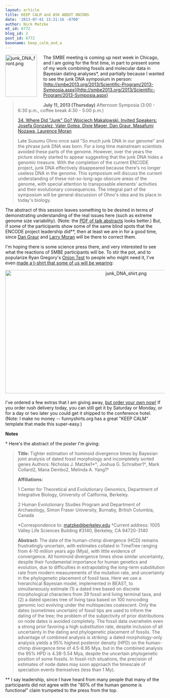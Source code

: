 ```yaml
---
layout: article
title: KEEP CALM and ASK ABOUT ONIONS
date: '2013-07-01 13:31:16 -0700'
author: Nick Matzke
mt_id: 6772
blog_id: 2
post_id: 6772
basename: keep_calm_and_a
---
```

<img src="http://pandasthumb.org/junkDNA/junk_DNA_front.png" alt="junk_DNA_front.png" width="100" height="133" style="float: left; margin: 0 20px 20px 0;" class="mt-image-left" />The SMBE meeting is coming up next week in Chicago, and I am going for the first time, in part to present some of my work combining fossils and molecular data in Bayesian dating analyses\*, and partially because I wanted to see the junk DNA symposium in person: [http://smbe2013.org/2013/Scientific-Program/2013-Symposia.aspx](http://smbe2013.org/2013/Scientific-Program/2013-Symposia.aspx)

> **July 11, 2013 (Thursday)**
> Afternoon Symposia (3:00 - 6:30 p.m., coffee break 4:30 - 5:00 p.m.)
> 
> [34. Where Did "Junk" Go? Wojciech Makalowski. Invited Speakers:  Josefa Gonzalez, Valer Gotea, Dixie Mager, Dan Graur, Masafumi Nozawa, Laurence Moran](http://smbe2013.org/2013/Scientific-Program/2013-Symposia.aspx)
> 
> Late Susumu Ohno once said "So much junk DNA in our genome" and the phrase junk DNA was born. For a long time mainstream scientists avoided these parts of the genome. However, over the years the picture slowly started to appear suggesting that the junk DNA hides a genomic treasure. With the completion of the current ENCODE project, junk DNA effectively disappeared because there's no longer useless DNA in the genome. This symposium will discuss the current understanding of these not-so-long-ago obscure areas of the genome, with special attention to transposable elements' activities and their evolutionary consequences. The integral part of the symposium will be general discussion of Ohno's idea and its place in today's biology.

The abstract of this session leaves something to be desired in terms of demonstrating understanding of the real issues here (such as extreme genome size variability).  (Note: the [PDF of talk abstracts](http://smbe2013.org/2013/Scientific-Program/2013-Symposia/Abstracts/SYMPOSIUM-34.aspx) looks better.) But, if some of the participants show some of the same blind spots that the ENCODE project leadership did\*\*, then at least we are in for a good time, since [Dan Graur](http://sandwalk.blogspot.com) and [Larry Moran](http://sandwalk.blogspot.com) will be there to correct them.

I'm hoping there is some science press there, and very interested to see what the reactions of SMBE participants will be.  To stir the pot, and to popularize Ryan Gregory's [Onion Test](http://www.genomicron.evolverzone.com/2007/04/onion-test/) to people who might need it,  I've even [made a t-shirt that some of us will be wearing](http://www.funnyshirts.org/design/b1d3356d02b17d2667dd8098f909a993_40597):

<img src="http://pandasthumb.org/junkDNA/junk_DNA_shirt.png" alt="junk_DNA_shirt.png" width="748" height="389" style="text-align: center; display: block; margin: 0 auto 20px;" class="mt-image-center" />

I've ordered a few extras that I am giving away, [but order your own now!](http://www.funnyshirts.org/design/b1d3356d02b17d2667dd8098f909a993_40597)  If you order rush delivery today, you can still get it by Saturday or Monday, or for a day or two later you could get it shipped to the conference hotel.  (Note: I make no money -- funnyshirts.org has a great "KEEP CALM" template that made this super-easy.)

**Notes**

\* Here's the abstract of the poster I'm giving:

> **Title:** Tighter estimation of hominoid divergence times by Bayesian
> joint analysis of dated fossil morphology and incompletely sorted genes
> Authors: Nicholas J. Matzke1\*†, Joshua G. Schraiber1†, Mark Collard2, Mana Dembo2,
> Melinda A. Yang1†
> 
> **Affiliations:**
> 
> 1 Center for Theoretical and Evolutionary Genomics, Department of Integrative Biology,
> University of California, Berkeley.
> 
> 2 Human Evolutionary Studies Program and Department of Archaeology, Simon Fraser
> University, Burnaby, British Columbia, Canada
> 
> \*Correspondence to: matzke@berkeley.edu
> †Current address: 1005 Valley Life Sciences Building #3140, Berkeley, CA 94720-3140
> 
> **Abstract:** The date of the human-chimp divergence (HCD) remains frustratingly
> uncertain, with estimates collated in TimeTree ranging from 4-10 million years ago
> (Mya), with little evidence of convergence. All hominoid divergence times show similar
> uncertainty, despite their fundamental importance for human genetics and evolution, due
> to difficulties in extrapolating the long-term substitution rate from modern measurements
> of the mutation rate, and uncertainty in the phylogenetic placement of fossil taxa. Here
> we use a hierarchical Bayesian model, implemented in BEAST, to simultaneously
> estimate (1) a dated tree based on discrete morphological characters from 39 fossil and
> living terminal taxa, and (2) a dated species tree of living taxa based on 100 noncoding
> genomic loci evolving under the multispecies coalescent. Only the dates (sometimes
> uncertain) of fossil tips are used to inform the dating of the tree; the problem of the
> subjectivity of prior distributions on node dates is avoided completely. The fossil data
> overwhelm even a strong prior favoring a high substitution rate, despite inclusion of all
> uncertainty in the dating and phylogenetic placement of fossils. The advantage of
> combined analysis is striking: a dated morphology-only analysis yields a 95% highest
> posterior density (HPD) on the human-chimp divergence time of 4.5-8.95 Mya, but in the
> combined analysis the 95% HPD is 4.38-5.54 Mya, despite the uncertain phylogenetic
> position of some fossils. In fossil-rich situations, the precision of estimates of node dates
> may soon approach the timescale of speciation events themselves (less than 1 My).

\*\* I say leadership, since I have heard from many people that many of the participants did not agree with the "80% of the human genome is functional" claim trumpeted to the press from the top.
